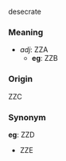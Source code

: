 desecrate
### Meaning
+ _adj_: ZZA
	+ __eg__: ZZB

### Origin

ZZC

### Synonym

__eg__: ZZD

+ ZZE


